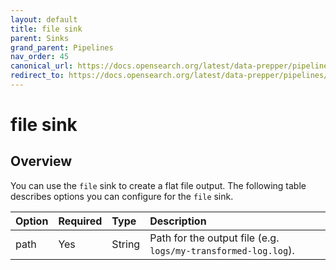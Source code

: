 ```yaml
---
layout: default
title: file sink
parent: Sinks
grand_parent: Pipelines
nav_order: 45
canonical_url: https://docs.opensearch.org/latest/data-prepper/pipelines/configuration/sinks/file/
redirect_to: https://docs.opensearch.org/latest/data-prepper/pipelines/configuration/sinks/file/
---
```


# file sink

## Overview

You can use the `file` sink to create a flat file output. The following table describes options you can configure for the `file` sink.

Option | Required | Type | Description
:--- | :--- | :--- | :---
path | Yes | String | Path for the output file (e.g. `logs/my-transformed-log.log`).

<!--- ## Configuration

Content will be added to this section.

## Metrics

Content will be added to this section. --->
